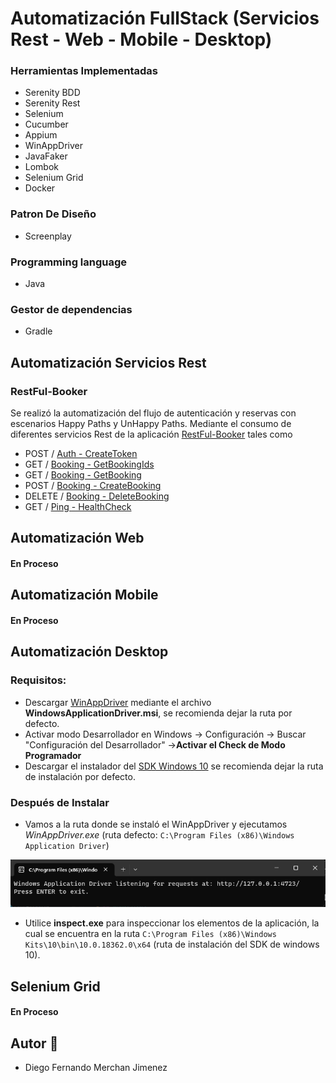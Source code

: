 # Automatización FullStack (Servicios Rest - Web - Mobile - Desktop)

### Herramientas Implementadas

* Serenity BDD
* Serenity Rest
* Selenium
* Cucumber
* Appium
* WinAppDriver
* JavaFaker
* Lombok
* Selenium Grid
* Docker

### Patron De Diseño

* Screenplay

### Programming language

* Java

### Gestor de dependencias

* Gradle

## Automatización Servicios Rest

### RestFul-Booker

Se realizó la automatización del flujo de autenticación y reservas con escenarios Happy Paths y UnHappy Paths. Mediante
el consumo de diferentes servicios Rest de la aplicación [RestFul-Booker](https://restful-booker.herokuapp.com/apidoc/index.html) tales como

* POST / [Auth - CreateToken](https://restful-booker.herokuapp.com/auth)
* GET / [Booking - GetBookingIds](https://restful-booker.herokuapp.com/booking)
* GET / [Booking - GetBooking](https://restful-booker.herokuapp.com/booking/2)
* POST / [Booking - CreateBooking](https://restful-booker.herokuapp.com/booking)
* DELETE / [Booking - DeleteBooking](https://restful-booker.herokuapp.com/booking/7)
* GET / [Ping - HealthCheck](https://restful-booker.herokuapp.com/ping)

## Automatización Web

#### En Proceso

## Automatización Mobile

#### En Proceso

## Automatización Desktop

### Requisitos:

* Descargar [WinAppDriver](https://github.com/Microsoft/WinAppDriver/releases "WinAppDriver Releases")
  mediante el archivo **WindowsApplicationDriver.msi**, se recomienda dejar la ruta por defecto.
* Activar modo Desarrollador en Windows -> Configuración -> Buscar "Configuración del Desarrollador" ->**Activar el
  Check de Modo Programador**
* Descargar el instalador
  del [SDK Windows 10](https://developer.microsoft.com/es-es/windows/downloads/windows-10-sdk "Descargar SDK Windows 10")
  se recomienda dejar la ruta de instalación por defecto.

### Después de Instalar

* Vamos a la ruta donde se instaló el WinAppDriver y ejecutamos *WinAppDriver.exe* (ruta
  defecto: `C:\Program Files (x86)\Windows Application Driver`)

![img.png](img.png)

* Utilice **inspect.exe** para inspeccionar los elementos de la aplicación, la cual se encuentra en la
  ruta `C:\Program Files (x86)\Windows Kits\10\bin\10.0.18362.0\x64` (ruta de instalación del SDK de windows 10).

## Selenium Grid
#### En Proceso
## Autor 🤖

* Diego Fernando Merchan Jimenez
    